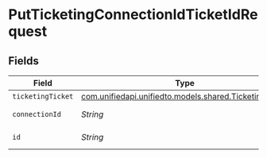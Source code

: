 # PutTicketingConnectionIdTicketIdRequest


## Fields

| Field                                                                                            | Type                                                                                             | Required                                                                                         | Description                                                                                      |
| ------------------------------------------------------------------------------------------------ | ------------------------------------------------------------------------------------------------ | ------------------------------------------------------------------------------------------------ | ------------------------------------------------------------------------------------------------ |
| `ticketingTicket`                                                                                | [com.unifiedapi.unifiedto.models.shared.TicketingTicket](../../models/shared/TicketingTicket.md) | :heavy_minus_sign:                                                                               | N/A                                                                                              |
| `connectionId`                                                                                   | *String*                                                                                         | :heavy_check_mark:                                                                               | ID of the connection                                                                             |
| `id`                                                                                             | *String*                                                                                         | :heavy_check_mark:                                                                               | ID of the Ticket                                                                                 |